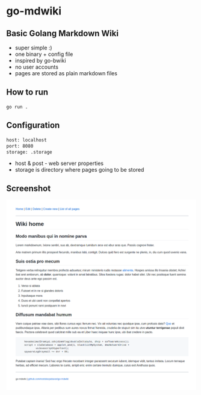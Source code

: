 # go-mdwiki

## Basic Golang Markdown Wiki

- super simple :)
- one binary + config file
- inspired by go-bwiki
- no user accounts
- pages are stored as plain markdown files 

## How to run

```
go run .
```

## Configuration

```
host: localhost
port: 8080
storage: .storage
```

- host & post - web server properties
- storage is directory where pages going to be stored

## Screenshot

![](screenshot.png)